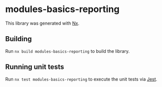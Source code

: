 # modules-basics-reporting

This library was generated with [Nx](https://nx.dev).

## Building

Run `nx build modules-basics-reporting` to build the library.

## Running unit tests

Run `nx test modules-basics-reporting` to execute the unit tests via [Jest](https://jestjs.io).

